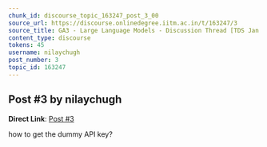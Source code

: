 ```yaml
---
chunk_id: discourse_topic_163247_post_3_00
source_url: https://discourse.onlinedegree.iitm.ac.in/t/163247/3
source_title: GA3 - Large Language Models - Discussion Thread [TDS Jan 2025]
content_type: discourse
tokens: 45
username: nilaychugh
post_number: 3
topic_id: 163247
---
```


## Post #3 by nilaychugh

**Direct Link**: [Post #3](https://discourse.onlinedegree.iitm.ac.in/t/163247/3)

how to get the dummy API key?
